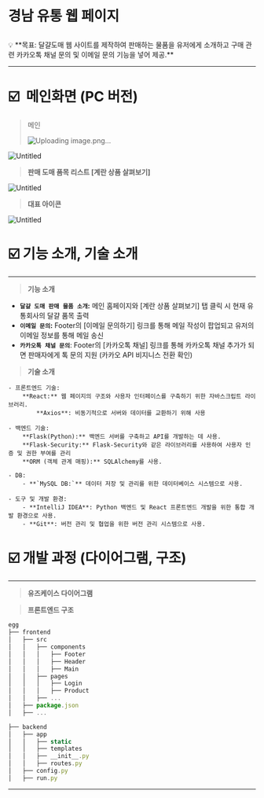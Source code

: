 # 경남 유통 웹 페이지 


##
<aside>
💡 **목표: 달걀도매 웹 사이트를 제작하여 판매하는 물품을 유저에게 소개하고 구매 관련 카카오톡 채널 문의 및 이메일 문의 기능을 넣어 제공.**

</aside>

---

# ☑️  메인화면 (PC 버전)

> 메인
>
> ![Uploading image.png…]()


![Untitled](https://prod-files-secure.s3.us-west-2.amazonaws.com/983ad7ca-80be-47c2-a43d-96a2d5b212ea/064ea707-93e1-42a6-949a-9b477ee47cf9/Untitled.png)

> **판매 도매 품목 리스트  [계란 상품 살펴보기]**
> 

![Untitled](https://prod-files-secure.s3.us-west-2.amazonaws.com/983ad7ca-80be-47c2-a43d-96a2d5b212ea/f5fb303b-ebe6-4a65-a077-51f4f325ee31/Untitled.png)

> **대표 아이콘**
> 

![Untitled](https://prod-files-secure.s3.us-west-2.amazonaws.com/983ad7ca-80be-47c2-a43d-96a2d5b212ea/e30a3e83-1004-48ad-8d5e-6b126ec08dab/Untitled.png)

# ☑️ 기능 소개, 기술 소개

---

> **기능 소개**
> 
- **`달걀 도매 판매 물품 소개`:** 메인 홈페이지와 [계란 상품 살펴보기] 탭 클릭 시 현재 유통회사의 달걀 품목 출력
- **`이메일 문의`:** Footer의 [이메일 문의하기] 링크를 통해 메일 작성이 팝업되고 유저의 이메일 정보를 통해 메일 송신
- **`카카오톡 채널 문의`**: Footer의 [카카오톡 채널] 링크를 통해 카카오톡 채널 추가가 되면 판매자에게 톡 문의 지원 (카카오 API 비지니스 전환 확인)

> **기술 소개**
> 

```
- 프론트엔드 기술:
    **React:** 웹 페이지의 구조와 사용자 인터페이스를 구축하기 위한 자바스크립트 라이브러리.
		**Axios**: 비동기적으로 서버와 데이터를 교환하기 위해 사용
    
- 백엔드 기술:
    **Flask(Python):** 백엔드 서버를 구축하고 API를 개발하는 데 사용.
    **Flask-Security:** Flask-Security와 같은 라이브러리를 사용하여 사용자 인증 및 권한 부여를 관리
    **ORM (객체 관계 매핑):** SQLAlchemy를 사용.
    
- DB:
    - **`MySQL DB:`** 데이터 저장 및 관리를 위한 데이터베이스 시스템으로 사용.
    
- 도구 및 개발 환경:
    - **IntelliJ IDEA**: Python 백엔드 및 React 프론트엔드 개발을 위한 통합 개발 환경으로 사용.
    - **Git**: 버전 관리 및 협업을 위한 버전 관리 시스템으로 사용.
```

# ☑️ 개발 과정 (다이어그램, 구조)

---

> **유즈케이스 다이어그램**
> 

> **프론트엔드 구조**
> 

```jsx
egg
├── frontend
│   ├── src
│   │   ├── components
│   │   │   ├── Footer
│   │   │   ├── Header
│   │   │   ├── Main
│   │   ├── pages
│   │   │   ├── Login
│   │   │   ├── Product
│   │   ├── ...
│   ├── package.json
│   ├── ...

├── backend
│   ├── app
│   │   ├── static
│   │   ├── templates
│   │   ├── __init__.py
│   │   ├── routes.py
│   ├── config.py
│   ├── run.py
```

---
